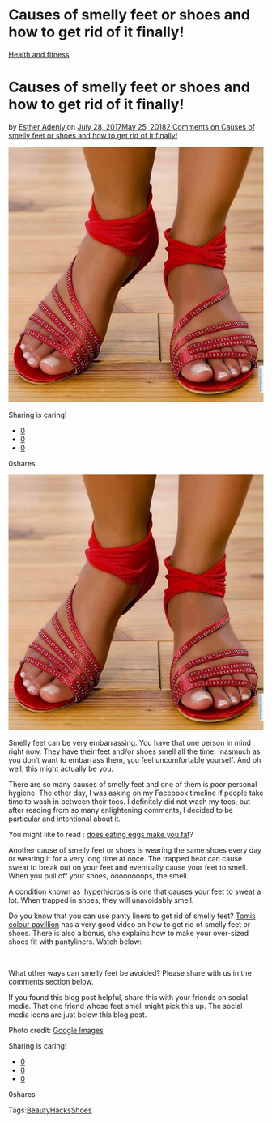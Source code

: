 # Causes of smelly feet or shoes and how to get rid of it finally!

[Health and fitness](https://estheradeniyi.com/category/health-and-fitness/)
# Causes of smelly feet or shoes and how to get rid of it finally!

by [Esther Adeniyi](https://estheradeniyi.com/author/esther-adeniyi/)on [July 28, 2017May 25, 2018](https://estheradeniyi.com/causes-of-smelly-feet-or-shoes-and-how/)[2 Comments on Causes of smelly feet or shoes and how to get rid of it finally!](https://estheradeniyi.com/causes-of-smelly-feet-or-shoes-and-how/#comments)

![](images\feetofaBlackWoman.jpg)

Sharing is caring!

- [0](https://www.facebook.com/sharer/sharer.php?u=https%3A%2F%2Festheradeniyi.com%2Fcauses-of-smelly-feet-or-shoes-and-how%2F&amp;t=Causes%20of%20smelly%20feet%20or%20shoes%20and%20how%20to%20get%20rid%20of%20it%20finally%21)
- [0](https://twitter.com/intent/tweet?text=Causes%20of%20smelly%20feet%20or%20shoes%20and%20how%20to%20get%20rid%20of%20it%20finally%21&amp;url=https%3A%2F%2Festheradeniyi.com%2Fcauses-of-smelly-feet-or-shoes-and-how%2F)
- [0](#)

0shares

[![beautiful feet of black woman](images\feetofaBlackWoman.jpg)](images\feetofaBlackWoman.jpg)

Smelly feet can be very embarrassing. You have that one person in mind right now. They have their feet and/or shoes smell all the time. Inasmuch as you don&#x2019;t want to embarrass them, you feel uncomfortable yourself. And oh well, this might actually be you.

There are so many causes of smelly feet and one of them is poor personal hygiene. The other day, I was asking on my Facebook timeline if people take time to wash in between their toes. I definitely did not wash my toes, but after reading from so many enlightening comments, I decided to be particular and intentional about it.

You might like to read : [does eating eggs make you fat](https://www.estheradeniyi.com/does-eating-eggs-make-you-fat)?

Another cause of smelly feet or shoes is wearing the same shoes every day or wearing it for a very long time at once. The trapped heat can cause sweat to break out on your feet and eventually cause your feet to smell. When you pull off your shoes, oooooooops, the smell.

A condition known as &#xA0;[hyperhidrosis](http://www.webmd.boots.com/skin-problems-and-treatments/guide/hyperhidrosis)&#xA0;is one that causes your feet to sweat a lot. When trapped in shoes, they will unavoidably smell.

Do you know that you can use panty liners to get rid of smelly feet? [Tomis colour pavillion](https://www.estheradeniyi.com/how-to-remove-wrinkles-on-hands) has a very good video on how to get rid of smelly feet or shoes. There is also a bonus, she explains how to make your over-sized shoes fit with pantyliners. Watch below:

&#xA0;

What other ways can smelly feet be avoided? Please share with us in the comments section below.

If you found this blog post helpful, share this with your friends on social media. That one friend whose feet smell might pick this up. The social media icons are just below this blog post.

Photo credit: [Google Images](https://www.google.com.ng/search?biw=1242&amp;bih=557&amp;tbm=isch&amp;sa=1&amp;q=beautiful+feet+of+black+woman&amp;oq=beautiful+feet+of+black+woman&amp;gs_l=psy-ab.3...81971.84883.0.85537.15.9.0.0.0.0.0.0..0.0....0...1.1.64.psy-ab..15.0.0.0AMwjWaeQ5c#imgrc=GWs4fWH1K-pqCM:)

Sharing is caring!

- [0](https://www.facebook.com/sharer/sharer.php?u=https%3A%2F%2Festheradeniyi.com%2Fcauses-of-smelly-feet-or-shoes-and-how%2F&amp;t=Causes%20of%20smelly%20feet%20or%20shoes%20and%20how%20to%20get%20rid%20of%20it%20finally%21)
- [0](https://twitter.com/intent/tweet?text=Causes%20of%20smelly%20feet%20or%20shoes%20and%20how%20to%20get%20rid%20of%20it%20finally%21&amp;url=https%3A%2F%2Festheradeniyi.com%2Fcauses-of-smelly-feet-or-shoes-and-how%2F)
- [0](#)

0shares

Tags:[Beauty](https://estheradeniyi.com/tag/beauty/)[Hacks](https://estheradeniyi.com/tag/hacks/)[Shoes](https://estheradeniyi.com/tag/shoes/)